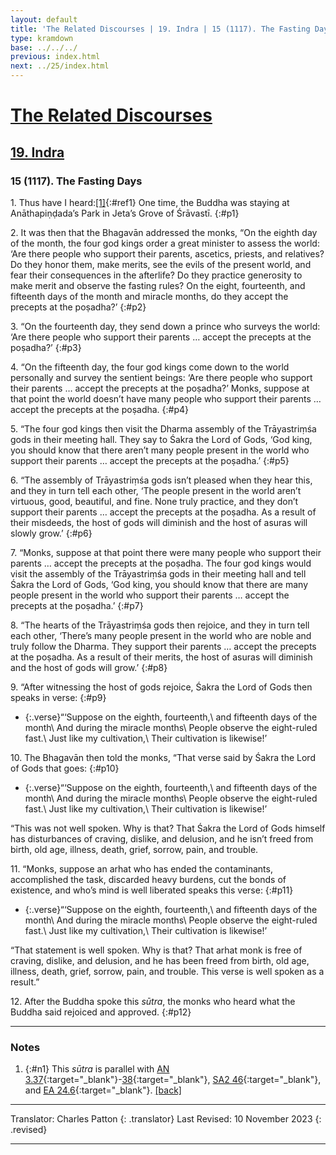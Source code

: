 ```yaml
---
layout: default
title: 'The Related Discourses | 19. Indra | 15 (1117). The Fasting Days'
type: kramdown
base: ../../../
previous: index.html
next: ../25/index.html
---
```


# [The Related Discourses](../index.html)
## [19. Indra](index.html)
### 15 (1117). The Fasting Days

1\. Thus have I heard:[\[1\]](#n1){:#ref1} One time, the Buddha was staying at Anāthapiṇḍada’s Park in Jeta’s Grove of Śrāvastī.
{:#p1}

2\. It was then that the Bhagavān addressed the monks, “On the eighth day of the month, the four god kings order a great minister to assess the world: ‘Are there people who support their parents, ascetics, priests, and relatives? Do they honor them, make merits, see the evils of the present world, and fear their consequences in the afterlife? Do they practice generosity to make merit and observe the fasting rules? On the eight, fourteenth, and fifteenth days of the month and miracle months, do they accept the precepts at the poṣadha?’
{:#p2}

3\. “On the fourteenth day, they send down a prince who surveys the world: ‘Are there people who support their parents … accept the precepts at the poṣadha?’
{:#p3}

4\. “On the fifteenth day, the four god kings come down to the world personally and survey the sentient beings: ‘Are there people who support their parents … accept the precepts at the poṣadha?’ Monks, suppose at that point the world doesn’t have many people who support their parents … accept the precepts at the poṣadha.
{:#p4}

5\. “The four god kings then visit the Dharma assembly of the Trāyastriṃśa gods in their meeting hall. They say to Śakra the Lord of Gods, ‘God king, you should know that there aren’t many people present in the world who support their parents … accept the precepts at the poṣadha.’
{:#p5}

6\. “The assembly of Trāyastriṃśa gods isn’t pleased when they hear this, and they in turn tell each other, ‘The people present in the world aren’t virtuous, good, beautiful, and fine. None truly practice, and they don’t support their parents … accept the precepts at the poṣadha. As a result of their misdeeds, the host of gods will diminish and the host of asuras will slowly grow.’
{:#p6}

7\. “Monks, suppose at that point there were many people who support their parents … accept the precepts at the poṣadha. The four god kings would visit the assembly of the Trāyastriṃśa gods in their meeting hall and tell Śakra the Lord of Gods, ‘God king, you should know that there are many people present in the world who support their parents … accept the precepts at the poṣadha.’
{:#p7}

8\. “The hearts of the Trāyastriṃśa gods then rejoice, and they in turn tell each other, ‘There’s many people present in the world who are noble and truly follow the Dharma. They support their parents … accept the precepts at the poṣadha. As a result of their merits, the host of asuras will diminish and the host of gods will grow.’
{:#p8}

9\. “After witnessing the host of gods rejoice, Śakra the Lord of Gods then speaks in verse:
{:#p9}

* {:.verse}“‘Suppose on the eighth, fourteenth,\\
and fifteenth days of the month\\
And during the miracle months\\
People observe the eight-ruled fast.\\
Just like my cultivation,\\
Their cultivation is likewise!’

10\. The Bhagavān then told the monks, “That verse said by Śakra the Lord of Gods that goes:
{:#p10}

* {:.verse}“‘Suppose on the eighth, fourteenth,\\
and fifteenth days of the month\\
And during the miracle months\\
People observe the eight-ruled fast.\\
Just like my cultivation,\\
Their cultivation is likewise!’

“This was not well spoken. Why is that? That Śakra the Lord of Gods himself has disturbances of craving, dislike, and delusion, and he isn’t freed from birth, old age, illness, death, grief, sorrow, pain, and trouble.

11\. “Monks, suppose an arhat who has ended the contaminants, accomplished the task, discarded heavy burdens, cut the bonds of existence, and who’s mind is well liberated speaks this verse:
{:#p11}

* {:.verse}“‘Suppose on the eighth, fourteenth,\\
and fifteenth days of the month\\
And during the miracle months\\
People observe the eight-ruled fast.\\
Just like my cultivation,\\
Their cultivation is likewise!’

“That statement is well spoken. Why is that? That arhat monk is free of craving, dislike, and delusion, and he has been freed from birth, old age, illness, death, grief, sorrow, pain, and trouble. This verse is well spoken as a result.”

12\. After the Buddha spoke this <em>sūtra</em>, the monks who heard what the Buddha said rejoiced and approved.
{:#p12}

---

### Notes

1. {:#n1} This <em>sūtra</em> is parallel with [AN 3.37](https://suttacentral.net/an3.37){:target="_blank"}-[38](https://suttacentral.net/an3.38){:target="_blank"}, [SA2 46](../../samyukta2/SA2_46.html){:target="_blank"}, and [EA 24.6](../../ekottarika/24/EA24_6.html){:target="_blank"}. [\[back\]](#ref1)

---

Translator: Charles Patton
{: .translator}
Last Revised: 10 November 2023
{: .revised}

---